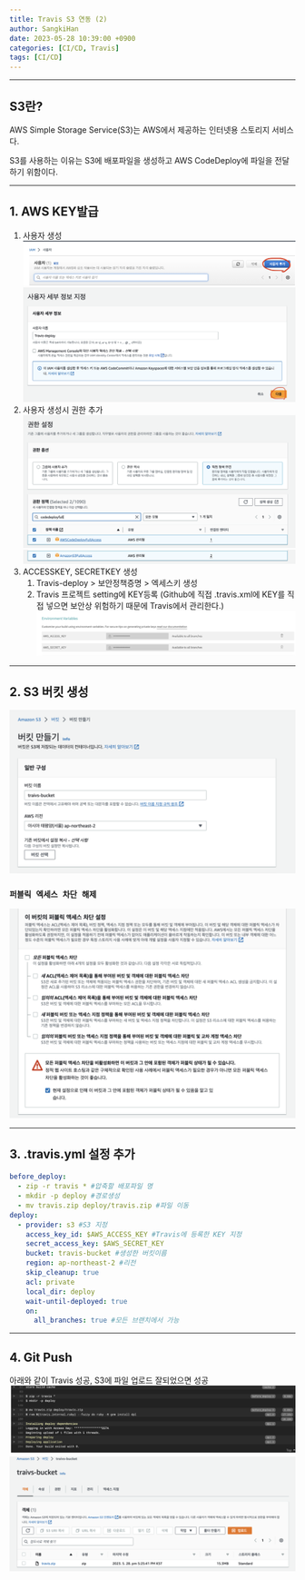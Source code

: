 ```yaml
---
title: Travis S3 연동 (2)
author: SangkiHan
date: 2023-05-28 10:39:00 +0900
categories: [CI/CD, Travis]
tags: [CI/CD]
---
```

------------

## S3란?
AWS Simple Storage Service(S3)는 AWS에서 제공하는 인터넷용 스토리지 서비스다.

S3를 사용하는 이유는 S3에 배포파일을 생성하고 AWS CodeDeploy에 파일을 전달하기 위함이다.

------------
## 1. AWS KEY발급

1.  사용자 생성
![Travis](/assets/img/post/2023-05-28-travis-2/travis-1.png)
![Travis](/assets/img/post/2023-05-28-travis-2/travis-2.png)
2.  사용자 생성시 권한 추가
![Travis](/assets/img/post/2023-05-28-travis-2/travis-3.png)
![Travis](/assets/img/post/2023-05-28-travis-2/travis-4.png)
3.  ACCESSKEY, SECRETKEY 생성
    1.  Travis-deploy > 보안정책증명 > 엑세스키 생성   
    2.  Travis 프로젝트 setting에 KEY등록 (Github에 직접 .travis.xml에 KEY를 직접 넣으면 보안상 위험하기 때문에 Travis에서 관리한다.)
    ![Travis](/assets/img/post/2023-05-28-travis-2/travis-5.png)
    
------------
## 2. S3 버킷 생성
![Travis](/assets/img/post/2023-05-28-travis-2/travis-6.png)

### ```퍼블릭 엑세스 차단 해제```
![Travis](/assets/img/post/2023-05-28-travis-2/travis-7.png)

------------
## 3. .travis.yml 설정 추가

``` yml
before_deploy:
  - zip -r travis * #압축할 배포파일 명
  - mkdir -p deploy #경로생성
  - mv travis.zip deploy/travis.zip #파일 이동
deploy:
  - provider: s3 #S3 지정
    access_key_id: $AWS_ACCESS_KEY #Travis에 등록한 KEY 지정
    secret_access_key: $AWS_SECRET_KEY
    bucket: travis-bucket #생성한 버킷이름
    region: ap-northeast-2 #리전
    skip_cleanup: true
    acl: private
    local_dir: deploy
    wait-until-deployed: true
    on:
      all_branches: true #모든 브랜치에서 가능
```
------------
## 4. Git Push
아래와 같이 Travis 성공, S3에 파일 업로드 잘되었으면 성공
![Travis](/assets/img/post/2023-05-28-travis-2/travis-8.png)
![Travis](/assets/img/post/2023-05-28-travis-2/travis-9.png)
